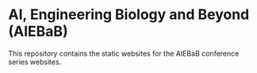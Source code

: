 # AI, Engineering Biology and Beyond (AIEBaB)

This repository contains the static websites for the AIEBaB conference series websites.

